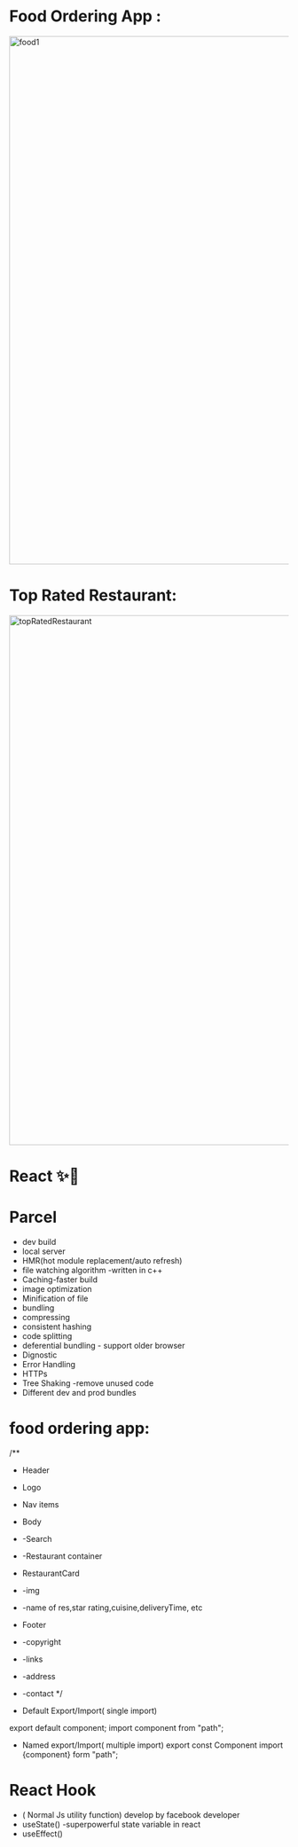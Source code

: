 # Food Ordering App :


<img width="953" alt="food1" src="https://github.com/user-attachments/assets/bcc4567f-b563-476c-a31b-d4852ad7243d" />

# Top Rated Restaurant:

<img width="956" alt="topRatedRestaurant" src="https://github.com/user-attachments/assets/3a5266fc-4542-4dae-9d59-8ac723790a04" />




# React ✨🎉

# Parcel

- dev build
- local server
- HMR(hot module replacement/auto refresh)
- file watching algorithm -written in c++
- Caching-faster build
- image optimization
- Minification of file
- bundling
- compressing
- consistent hashing
- code splitting
- deferential bundling - support older browser
- Dignostic
- Error Handling
- HTTPs
- Tree Shaking -remove unused code
- Different dev and prod bundles

# food ordering app:

/\*\*

- Header
- Logo
- Nav items
- Body
- -Search
- -Restaurant container
- RestaurantCard
- -img
- -name of res,star rating,cuisine,deliveryTime, etc
- Footer
- -copyright
- -links
- -address
- -contact
  \*/

- Default Export/Import( single import)

export default component;
import component from "path";

- Named export/Import( multiple import)
  export const Component
  import {component} form "path";

# React Hook

- ( Normal Js utility function) develop by facebook developer
- useState() -superpowerful state variable in react
- useEffect()
